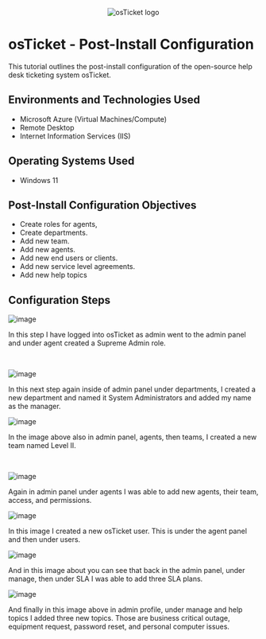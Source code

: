 <p align="center">
<img src="https://i.imgur.com/Clzj7Xs.png" alt="osTicket logo"/>
</p>

<h1>osTicket - Post-Install Configuration</h1>
This tutorial outlines the post-install configuration of the open-source help desk ticketing system osTicket.<br />




<h2>Environments and Technologies Used</h2>

- Microsoft Azure (Virtual Machines/Compute)
- Remote Desktop
- Internet Information Services (IIS)

<h2>Operating Systems Used </h2>

- Windows 11</b> 

<h2>Post-Install Configuration Objectives</h2>

- Create roles for agents,
- Create departments.
- Add new team. 
- Add new agents.
- Add new end users or clients.
- Add new service level agreements.
- Add new help topics

<h2>Configuration Steps</h2>

<p>

![image](https://github.com/user-attachments/assets/083e8b08-ccf1-4bcc-84e3-b2dc571988d1)

</p>
<p>
In this step I have logged into osTicket as admin went to the admin panel and under agent created a Supreme Admin role.
</p>
<br />

<p>

![image](https://github.com/user-attachments/assets/315b4c20-bea5-44d3-979d-6949e638ea41)

</p>



</p>  In this next step again inside of admin panel under departments, I created a new department and named it System Administrators and added my name as the manager.



<br />

<p>

  

![image](https://github.com/user-attachments/assets/5c04b3d6-8f00-4b87-9d2d-26ef143fb973)

</p>
<p>


  
In the image above also in admin panel, agents, then teams, I created a new team named Level II. 
</p>
<br />



![image](https://github.com/user-attachments/assets/b1eeec3a-909e-467c-befb-559c3b1f11f1)






Again in admin panel under agents I was able to add new agents, their team, access, and permissions. 







![image](https://github.com/user-attachments/assets/8a0058ec-74c8-4d6e-9a68-9c10e743483f)








In this image I created a new osTicket user.  This is under the agent panel and then under users. 







![image](https://github.com/user-attachments/assets/664ad57f-4891-4dd9-a863-f60e72e2c016)









And in this image about you can see that back in the admin panel, under manage, then under SLA I was able to add three SLA plans. 








![image](https://github.com/user-attachments/assets/0b2bd25b-d2b1-450f-a6c4-17ab5604652a)








And finally in this image above in admin profile, under manage and help topics I added three new topics.  Those are business critical outage, equipment request, password reset, and personal computer issues. 



